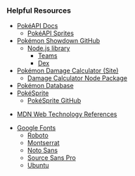 ### Helpful Resources

* [PokéAPI Docs](https://pokeapi.co/docs/v2)
    * [PokéAPI Sprites](https://github.com/PokeAPI/sprites)
* [Pokémon Showdown GitHub](https://github.com/smogon/Pokemon-Showdown)
    * [Node.js library](https://github.com/smogon/pokemon-showdown/blob/master/sim/README.md)
        * [Teams](https://github.com/smogon/pokemon-showdown/blob/master/sim/TEAMS.md)
        * [Dex](https://github.com/smogon/pokemon-showdown/blob/master/sim/DEX.md)
* [Pokémon Damage Calculator (Site)](https://calc.pokemonshowdown.com/)
    * [Damage Calculator Node Package](https://github.com/smogon/damage-calc)
* [Pokémon Database](https://pokemondb.net)
* [PokéSprite](https://msikma.github.io/pokesprite/)
    * [PokéSprite GitHub](https://github.com/msikma/pokesprite)
<!-- * [NAME](URL) -->
<!-- * [NAME](URL) -->

* [MDN Web Technology References](https://developer.mozilla.org/en-US/docs/Web#web_technology_references)

<!-- * [NAME](URL) -->
<!-- * [NAME](URL) -->
<!-- * [NAME](URL) -->

* [Google Fonts](https://fonts.google.com/)
    * [Roboto](https://fonts.google.com/specimen/Roboto)
    * [Montserrat](https://fonts.google.com/specimen/Montserrat)
    * [Noto Sans](Uhttps://fonts.google.com/noto/specimen/Noto+SansRL)
    * [Source Sans Pro](https://fonts.google.com/specimen/Source+Sans+Pro)
    * [Ubuntu](https://fonts.google.com/specimen/Ubuntu)
